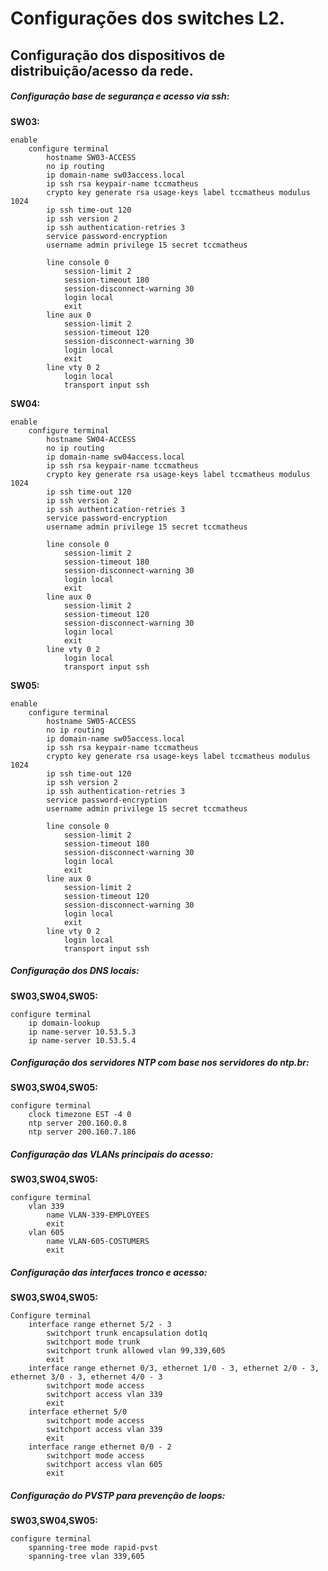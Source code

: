 # Configurações dos switches L2.
## Configuração dos dispositivos de distribuição/acesso da rede.


##### Configuração base de segurança e acesso via ssh:

**SW03:**

    enable
        configure terminal
            hostname SW03-ACCESS
            no ip routing
            ip domain-name sw03access.local
            ip ssh rsa keypair-name tccmatheus
            crypto key generate rsa usage-keys label tccmatheus modulus 1024
            ip ssh time-out 120
            ip ssh version 2
            ip ssh authentication-retries 3
            service password-encryption
            username admin privilege 15 secret tccmatheus

            line console 0
                session-limit 2
                session-timeout 180
                session-disconnect-warning 30
                login local
                exit
            line aux 0
                session-limit 2
                session-timeout 120
                session-disconnect-warning 30
                login local
                exit
            line vty 0 2
                login local
                transport input ssh

**SW04:**

    enable
        configure terminal
            hostname SW04-ACCESS
            no ip routing
            ip domain-name sw04access.local
            ip ssh rsa keypair-name tccmatheus
            crypto key generate rsa usage-keys label tccmatheus modulus 1024
            ip ssh time-out 120
            ip ssh version 2
            ip ssh authentication-retries 3
            service password-encryption
            username admin privilege 15 secret tccmatheus

            line console 0
                session-limit 2
                session-timeout 180
                session-disconnect-warning 30
                login local
                exit
            line aux 0
                session-limit 2
                session-timeout 120
                session-disconnect-warning 30
                login local
                exit
            line vty 0 2
                login local
                transport input ssh

**SW05:**

    enable
        configure terminal
            hostname SW05-ACCESS
            no ip routing
            ip domain-name sw05access.local
            ip ssh rsa keypair-name tccmatheus
            crypto key generate rsa usage-keys label tccmatheus modulus 1024
            ip ssh time-out 120
            ip ssh version 2
            ip ssh authentication-retries 3
            service password-encryption
            username admin privilege 15 secret tccmatheus

            line console 0
                session-limit 2
                session-timeout 180
                session-disconnect-warning 30
                login local
                exit
            line aux 0
                session-limit 2
                session-timeout 120
                session-disconnect-warning 30
                login local
                exit
            line vty 0 2
                login local
                transport input ssh

##### Configuração dos DNS locais:

**SW03,SW04,SW05:**

    configure terminal
        ip domain-lookup
        ip name-server 10.53.5.3
        ip name-server 10.53.5.4

##### Configuração dos servidores NTP com base nos servidores do ntp.br:

**SW03,SW04,SW05:**

    configure terminal
        clock timezone EST -4 0
        ntp server 200.160.0.8
        ntp server 200.160.7.186

##### Configuração das VLANs principais do acesso:         

**SW03,SW04,SW05:**

    configure terminal
        vlan 339
            name VLAN-339-EMPLOYEES
            exit
        vlan 605
            name VLAN-605-COSTUMERS
            exit

##### Configuração das interfaces tronco e acesso: 

**SW03,SW04,SW05:**

    Configure terminal
        interface range ethernet 5/2 - 3
            switchport trunk encapsulation dot1q
            switchport mode trunk
            switchport trunk allowed vlan 99,339,605
            exit
        interface range ethernet 0/3, ethernet 1/0 - 3, ethernet 2/0 - 3, ethernet 3/0 - 3, ethernet 4/0 - 3
            switchport mode access
            switchport access vlan 339
            exit
        interface ethernet 5/0
            switchport mode access
            switchport access vlan 339
            exit
        interface range ethernet 0/0 - 2
            switchport mode access
            switchport access vlan 605
            exit

##### Configuração do PVSTP para prevenção de loops: 

**SW03,SW04,SW05:**

    configure terminal
        spanning-tree mode rapid-pvst
        spanning-tree vlan 339,605
